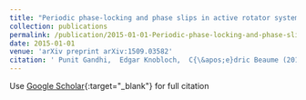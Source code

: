 ```yaml
---
title: "Periodic phase-locking and phase slips in active rotator systems"
collection: publications
permalink: /publication/2015-01-01-Periodic-phase-locking-and-phase-slips-in-active-rotator-systems
date: 2015-01-01
venue: 'arXiv preprint arXiv:1509.03582'
citation: ' Punit Gandhi,  Edgar Knobloch,  C{\&apos;e}dric Beaume (2015) &quot;Periodic phase-locking and phase slips in active rotator systems.&quot; <i>arXiv preprint arXiv:1509.03582</i>.'
---
```

Use [Google Scholar](https://scholar.google.com/scholar?q=Periodic+phase+locking+and+phase+slips+in+active+rotator+systems){:target="_blank"} for full citation